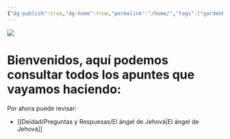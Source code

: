 ```yaml
---
{"dg-publish":true,"dg-home":true,"permalink":"/home/","tags":["gardenEntry"],"dgPassFrontmatter":true}
---
```


![](https://recursos.lifeway.com/wp-content/uploads/2022/09/iStock-847575018-920x400.jpeg)
# Bienvenidos, aquí podemos consultar todos los apuntes que vayamos haciendo:

Por ahora puede revisar: 

- [[Deidad/Preguntas y Respuesas/El ángel de Jehová\|El ángel de Jehová]]
